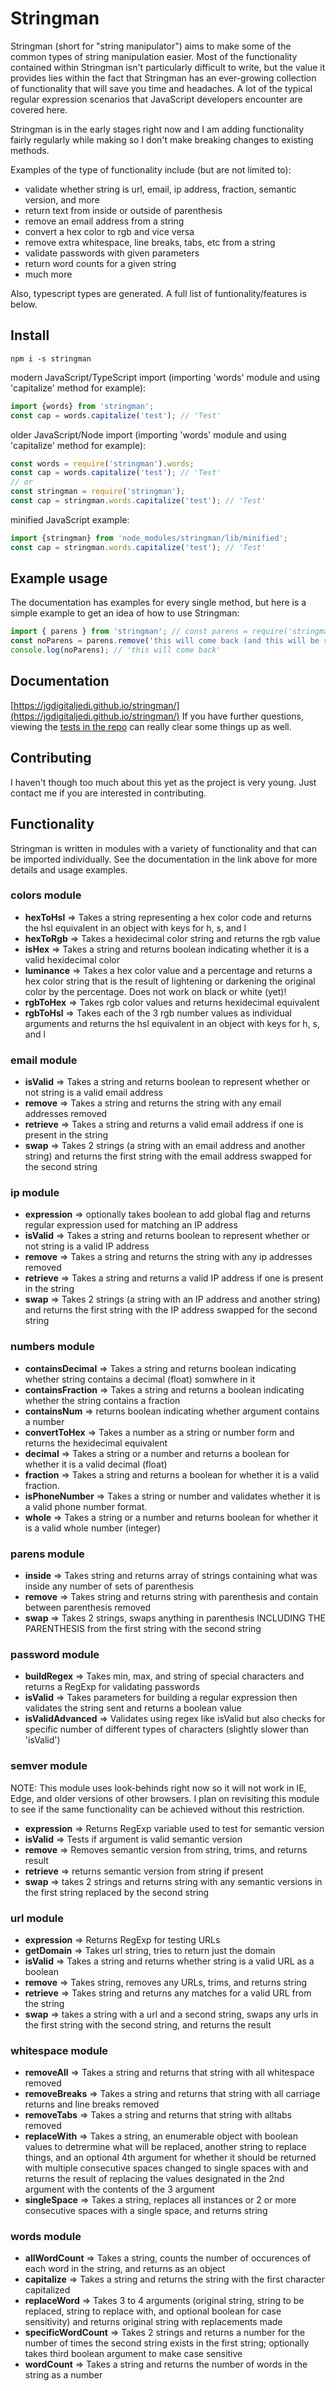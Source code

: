 # Stringman

Stringman (short for "string manipulator") aims to make some of the common types of string manipulation easier. Most of the functionality contained within Stringman isn't particularly difficult to write, but the value it provides lies within the fact that Stringman has an ever-growing collection of functionality that will save you time and headaches. A lot of the typical regular expression scenarios that JavaScript developers encounter are covered here.

Stringman is in the early stages right now and I am adding functionality fairly regularly while making so I don't make breaking changes to existing methods.

Examples of the type of functionality include (but are not limited to):

- validate whether string is url, email, ip address, fraction, semantic version, and more
- return text from inside or outside of parenthesis
- remove an email address from a string
- convert a hex color to rgb and vice versa
- remove extra whitespace, line breaks, tabs, etc from a string
- validate passwords with given parameters
- return word counts for a given string
- much more

Also, typescript types are generated. A full list of funtionality/features is below.

## Install

```
npm i -s stringman
```
modern JavaScript/TypeScript import (importing 'words' module and using 'capitalize' method for example):
```js
import {words} from 'stringman';
const cap = words.capitalize('test'); // 'Test'
```

older JavaScript/Node import (importing 'words' module and using 'capitalize' method for example):
```js
const words = require('stringman').words;
const cap = words.capitalize('test'); // 'Test'
// or
const stringman = require('stringman');
const cap = stringman.words.capitalize('test'); // 'Test'
```

minified JavaScript example:
```js
import {stringman} from 'node_modules/stringman/lib/minified';
const cap = stringman.words.capitalize('test'); // 'Test'
```

## Example usage

The documentation has examples for every single method, but here is a simple example to get an idea of how to use Stringman:

```js
import { parens } from 'stringman'; // const parens = require('stringman').parens;
const noParens = parens.remove('this will come back (and this will be removed)');
console.log(noParens); // 'this will come back'
```

## Documentation

[https://jgdigitaljedi.github.io/stringman/](https://jgdigitaljedi.github.io/stringman/)
If you have further questions, viewing the [tests in the repo](https://github.com/jgdigitaljedi/stringman/tree/master/src/__tests__) can really clear some things up as well.

## Contributing

I haven't though too much about this yet as the project is very young. Just contact me if you are interested in contributing.

## Functionality

Stringman is written in modules with a variety of functionality and that can be imported individually. See the documentation in the link above for more details and usage examples.

### colors module

- <b>hexToHsl</b> => Takes a string representing a hex color code and returns the hsl equivalent in an object with keys for h, s, and l
- <b>hexToRgb</b> => Takes a hexidecimal color string and returns the rgb value
- <b>isHex</b> => Takes a string and returns boolean indicating whether it is a valid hexidecimal color
- <b>luminance</b> => Takes a hex color value and a percentage and returns a hex color string that is the result of lightening or darkening the original color by the percentage. Does not work on black or white (yet)!
- <b>rgbToHex</b> => Takes rgb color values and returns hexidecimal equivalent
- <b>rgbToHsl</b> => Takes each of the 3 rgb number values as individual arguments and returns the hsl equivalent in an object with keys for h, s, and l

### email module

- <b>isValid</b> => Takes a string and returns boolean to represent whether or not string is a valid email address
- <b>remove</b> => Takes a string and returns the string with any email addresses removed
- <b>retrieve</b> => Takes a string and returns a valid email address if one is present in the string
- <b>swap</b> => Takes 2 strings (a string with an email address and another string) and returns the first string with the email address swapped for the second string

### ip module

- <b>expression</b> => optionally takes boolean to add global flag and returns regular expression used for matching an IP address
- <b>isValid</b> => Takes a string and returns boolean to represent whether or not string is a valid IP address
- <b>remove</b> => Takes a string and returns the string with any ip addresses removed
- <b>retrieve</b> => Takes a string and returns a valid IP address if one is present in the string
- <b>swap</b> => Takes 2 strings (a string with an IP address and another string) and returns the first string with the IP address swapped for the second string

### numbers module

- <b>containsDecimal</b> => Takes a string and returns boolean indicating whether string contains a decimal (float) somwhere in it
- <b>containsFraction</b> => Takes a string and returns a boolean indicating whether the string contains a fraction
- <b>containsNum</b> => returns boolean indicating whether argument contains a number
- <b>convertToHex</b> => Takes a number as a string or number form and returns the hexidecimal equivalent
- <b>decimal</b> => Takes a string or a number and returns a boolean for whether it is a valid decimal (float)
- <b>fraction</b> => Takes a string and returns a boolean for whether it is a valid fraction.
- <b>isPhoneNumber</b> => Takes a string or number and validates whether it is a valid phone number format.
- <b>whole</b> => Takes a string or a number and returns boolean for whether it is a valid whole number (integer)

### parens module

- <b>inside</b> => Takes string and returns array of strings containing what was inside any number of sets of parenthesis
- <b>remove</b> => Takes string and returns string with parenthesis and contain between parenthesis removed
- <b>swap</b> => Takes 2 strings, swaps anything in parenthesis INCLUDING THE PARENTHESIS from the first string with the second string

### password module

- <b>buildRegex</b> => Takes min, max, and string of special characters and returns a RegExp for validating passwords
- <b>isValid</b> => Takes parameters for building a regular expression then validates the string sent and returns a boolean value
- <b>isValidAdvanced</b> => Validates using regex like isValid but also checks for specific number of different types of characters (slightly slower than 'isValid')

### semver module

NOTE: This module uses look-behinds right now so it will not work in IE, Edge, and older versions of other browsers. I plan on revisiting this module to see if the same functionality can be achieved without this restriction.

- <b>expression</b> => Returns RegExp variable used to test for semantic version
- <b>isValid</b> => Tests if argument is valid semantic version
- <b>remove</b> => Removes semantic version from string, trims, and returns result
- <b>retrieve</b> => returns semantic version from string if present
- <b>swap</b> => takes 2 strings and returns string with any semantic versions in the first string replaced by the second string

### url module

- <b>expression</b> => Returns RegExp for testing URLs
- <b>getDomain</b> => Takes url string, tries to return just the domain
- <b>isValid</b> => Takes a string and returns whether string is a valid URL as a boolean
- <b>remove</b> => Takes string, removes any URLs, trims, and returns string
- <b>retrieve</b> => Takes string and returns any matches for a valid URL from the string
- <b>swap</b> => takes a string with a url and a second string, swaps any urls in the first string with the second string, and returns the result

### whitespace module

- <b>removeAll</b> => Takes a string and returns that string with all whitespace removed
- <b>removeBreaks</b> => Takes a string and returns that string with all carriage returns and line breaks removed
- <b>removeTabs</b> => Takes a string and returns that string with alltabs removed
- <b>replaceWith</b> => Takes a string, an enumerable object with boolean values to detrermine what will be replaced, another string to replace things, and an optional 4th argument for whether it should be returned with multiple consecutive spaces changed to single spaces with and returns the result of replacing the values designated in the 2nd argument with the contents of the 3 argument
- <b>singleSpace</b> => Takes a string, replaces all instances or 2 or more consecutive spaces with a single space, and returns string

### words module

- <b>allWordCount</b> => Takes a string, counts the number of occurences of each word in the string, and returns as an object
- <b>capitalize</b> => Takes a string and returns the string with the first character capitalized
- <b>replaceWord</b> => Takes 3 to 4 arguments (original string, string to be replaced, string to replace with, and optional boolean for case sensitivity) and returns original string with replacements made
- <b>specificWordCount</b> => Takes 2 strings and returns a number for the number of times the second string exists in the first string; optionally takes third boolean argument to make case sensitive
- <b>wordCount</b> => Takes a string and returns the number of words in the string as a number
